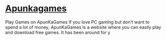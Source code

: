 # [Apunkagames](https://apunkagamespro.com/)
Play Games on ApunKaGames  If you love PC gaming but don’t want to spend a lot of money, ApunKaGames is a website where you can easily play and download free games. It has been around for y
